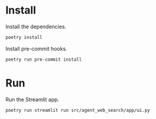 # Install

Install the dependencies.

```sh
poetry install
```

Install pre-commit hooks.

```sh
poetry run pre-commit install
```

# Run

Run the Streamlit app.

```sh
poetry run streamlit run src/agent_web_search/app/ui.py
```
